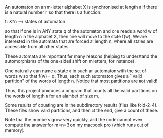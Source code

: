 An automaton on an m-letter alphabet X is synchronised at length n if there is a natural number n so that there is a function:

f: X^n --> states of automaton

so that if one is in ANY state q of the automaton and one reads a word w of length n in the alphabet X, then one will move to the state f(w).  We are interested in the automata that are forced at length n, where all states are accessible from all other states.

These automata are important for many reasons (helping to understand the automorphisms of the one-sided shift on m letters, for instance).

One naturally can name a state q in such an automaton with the set of words w so that f(w) = q.  Thus, each such automaton gives a ``valid partition'' of the words of length n.  Notice that most partitions are not valid!

Thus, this project produces a program that counts all the valid partitions on the words of length n for an alambet of size m. 

Some results of counting are in the subdirectory results (files like fold-2-4).  These files show valid partitions, and then at the end, give a count of these.

Note that the numbers grow very quickly, and the code cannot even compute the answer for m=n=3 on my macbook pro (which runs out of memory).